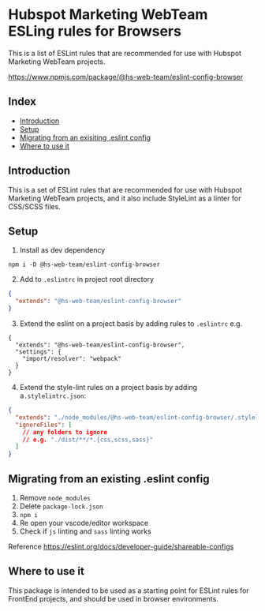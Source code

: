 # Hubspot Marketing WebTeam ESLing rules for Browsers

This is a list of ESLint rules that are recommended for use with Hubspot Marketing WebTeam projects.

https://www.npmjs.com/package/@hs-web-team/eslint-config-browser

<!-- index-start -->
## Index

- [Introduction](#introduction)
- [Setup](#setup)
- [Migrating from an exisiting .eslint config](#migrating-from-an-existing-eslint-config)
- [Where to use it](#where-to-use-it)
<!-- index-end -->

## Introduction

This is a set of ESLint rules that are recommended for use with Hubspot Marketing WebTeam projects, and it also include StyleLint as a linter for CSS/SCSS files.

## Setup

1. Install as dev dependency

```
npm i -D @hs-web-team/eslint-config-browser
```

2. Add to `.eslintrc` in project root directory

```json
{
  "extends": "@hs-web-team/eslint-config-browser"
}
```

3. Extend the eslint on a project basis by adding rules to  `.eslintrc` e.g.

```
{
  "extends": "@hs-web-team/eslint-config-browser",
  "settings": {
    "import/resolver": "webpack"
  }
}
```

4. Extend the style-lint rules on a project basis by adding a`.stylelintrc.json`:

```json
{
  "extends": "./node_modules/@hs-web-team/eslint-config-browser/.stylelintrc.json",
  "ignoreFiles": [
    // any folders to ignore
    // e.g. "./dist/**/*.{css,scss,sass}"
  ]
}
```

## Migrating from an existing .eslint config

1. Remove `node_modules`
2. Delete `package-lock.json`
3. `npm i`
4. Re open your vscode/editor workspace
5. Check if `js` linting and `sass` linting works

Reference
https://eslint.org/docs/developer-guide/shareable-configs

## Where to use it

This package is intended to be used as a starting point for ESLint rules for FrontEnd projects, and should be used in browser environments.


